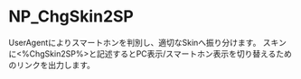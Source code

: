 NP_ChgSkin2SP
=============

UserAgentによりスマートホンを判別し、適切なSkinへ振り分けます。
スキンに<%ChgSkin2SP%>と記述するとPC表示/スマートホン表示を切り替えるためのリンクを出力します。
